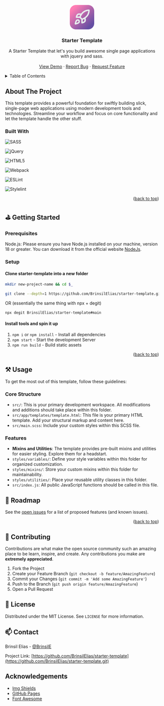 <!-- PROJECT LOGO -->
<div align="center">
    <a href="https://github.com/othneildrew/Best-README-Template">
        <img src="./src/assets/images/starter-template-ico.png" alt="Logo" width="80" height="80">
    </a>
    <h3 align="center">Starter Template</h3>
    <p align="center">
        A Starter Template that let's you build awesome single page applications with jquery and sass.
        <br />
        <br />
        <a href="#">View Demo</a>
        ·
        <a href="#">Report Bug</a>
        ·
        <a href="#">Request Feature</a>
    </p>
</div>

<!-- TABLE OF CONTENTS -->
<details>
    <summary>Table of Contents</summary>
    <ol>
        <li>
            <a href="#about-the-project">About The Project</a>
            <ul>
                <li><a href="#built-with">Built With</a></li>
            </ul>
        </li>
        <li>
            <a href="#getting-started">Getting Started</a>
            <ul>
                <li><a href="#prerequisites">Prerequisites</a></li>
                <li><a href="#installation">Installation</a></li>
            </ul>
        </li>
        <li><a href="#usage">Usage</a></li>
        <li><a href="#roadmap">Roadmap</a></li>
        <li><a href="#contributing">Contributing</a></li>
        <li><a href="#license">License</a></li>
        <li><a href="#contact">Contact</a></li>
        <li><a href="#acknowledgments">Acknowledgments</a></li>
    </ol>
</details>

<!-- ABOUT THE PROJECT -->
## About The Project

This template provides a powerful foundation for swiftly building slick, single-page web applications using modern development tools and technologies. Streamline your workflow and focus on core functionality and let the template handle the other stuff.

### Built With

![SASS](https://img.shields.io/badge/SASS-hotpink.svg?style=for-the-badge&logo=SASS&logoColor=white)

![jQuery](https://img.shields.io/badge/jquery-%230769AD.svg?style=for-the-badge&logo=jquery&logoColor=white)

![HTML5](https://img.shields.io/badge/html5-%23E34F26.svg?style=for-the-badge&logo=html5&logoColor=white)

![Webpack](https://img.shields.io/badge/webpack-%238DD6F9.svg?style=for-the-badge&logo=webpack&logoColor=black)

![ESLint](https://img.shields.io/badge/ESLint-4B3263?style=for-the-badge&logo=eslint&logoColor=white)

![Stylelint](https://img.shields.io/badge/stylelint-000?style=for-the-badge&logo=stylelint&logoColor=white)

<p align="right">(<a href="#readme-top">back to top</a>)</p>

<!-- GETTING STARTED -->
## ⛳ Getting Started

### Prerequisites

Node.js: Please ensure you have Node.js installed on your machine, version 18 or greater. You can download it from the official website [NodeJs](https://nodejs.org/).

### Setup

#### Clone starter-template into a new folder
```sh
mkdir new-project-name && cd $_
```
```sh
git clone --depth=1 https://github.com/BrinsilElias/starter-template.git && rm -rf ./.git
```
OR (essentially the same thing with npx + degit)

```sh
npx degit BrinsilElias/starter-template#main
```

#### Install tools and spin it up
1. `npm i` or `npm install` - Install all dependencies
2. `npm start` - Start the development Server
3. `npm run build` - Build static assets

<p align="right">(<a href="#readme-top">back to top</a>)</p>

<!-- USAGE EXAMPLES -->
## ⚒️ Usage
To get the most out of this template, follow these guidelines:

### Core Structure
* `src/`: This is your primary development workspace. All modifications and additions should take place within this folder.
* `src/app/templates/template.html`: This file is your primary HTML template. Add your structural markup and content here.
* `src/main.scss`: Include your custom styles within this SCSS file.

### Features
* **Mixins and Utilities**: The template provides pre-built mixins and utilities for easier styling. Explore them for a headstart.
* `styles/variables/`: Define your style variables within this folder for organized customization.
* `styles/mixins/`: Store your custom mixins within this folder for maintainability.
* `styles/utilities/`: Place your reusable utility classes in this folder.
* `src/index.js`: All public JavaScript functions should be called in this file.

<!-- ROADMAP -->
## 🚧 Roadmap

See the [open issues](https://github.com/BrinsilElias/starter-template/issues) for a list of proposed features (and known issues).

<p align="right">(<a href="#readme-top">back to top</a>)</p>

<!-- CONTRIBUTING -->
## 🤝 Contributing

Contributions are what make the open source community such an amazing place to be learn, inspire, and create. Any contributions you make are **extremely appreciated**.

1. Fork the Project
2. Create your Feature Branch (`git checkout -b feature/AmazingFeature`)
3. Commit your Changes (`git commit -m 'Add some AmazingFeature'`)
4. Push to the Branch (`git push origin feature/AmazingFeature`)
5. Open a Pull Request

<!-- LICENSE -->
## 📝 License
Distributed under the MIT License. See `LICENSE` for more information.

<!-- CONTACT -->
## 📫 Contact

Brinsil Elias - [@BrinsilE](https://twitter.com/BrinsilE)

Project Link: [https://github.com/BrinsilElias/starter-template](https://github.com/BrinsilElias/starter-template.git)

<!-- ACKNOWLEDGEMENTS -->
## Acknowledgements
* [Img Shields](https://shields.io)
* [GitHub Pages](https://pages.github.com)
* [Font Awesome](https://fontawesome.com)